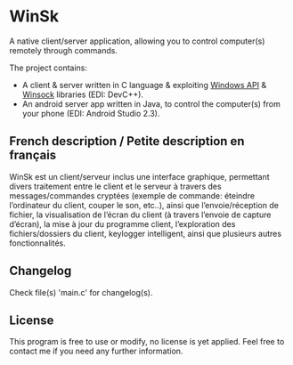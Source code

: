 WinSk
=====

A native client/server application, allowing you to control computer(s) remotely through commands.

The project contains:

- A client & server written in C language & exploiting [Windows API](https://en.wikipedia.org/wiki/Windows_API) & [Winsock](https://en.wikipedia.org/wiki/Winsock) libraries (EDI: DevC++).
- An android server app written in Java, to control the computer(s) from your phone (EDI: Android Studio 2.3).

## French description / Petite description en français

WinSk est un client/serveur inclus une interface graphique, permettant divers traitement entre le client et le serveur à travers des messages/commandes cryptées (exemple de commande: éteindre l’ordinateur du client, couper le son, etc..), ainsi que l’envoie/réception de fichier, la visualisation de l’écran du client (à travers l’envoie de capture d’écran), la mise à jour du programme client, l’exploration des fichiers/dossiers du client, keylogger intelligent, ainsi que plusieurs autres fonctionnalités.

## Changelog

Check file(s) 'main.c' for changelog(s).

## License

This program is free to use or modify, no license is yet applied. Feel free to contact me if you need any further information.
